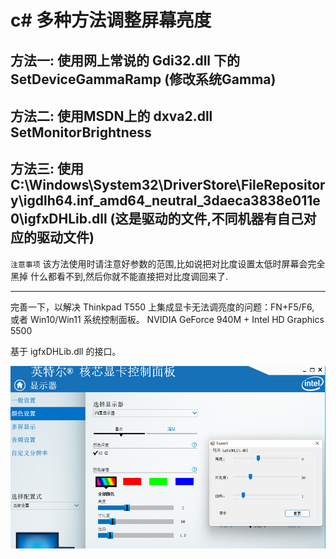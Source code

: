 c# 多种方法调整屏幕亮度 
=====================
## 方法一: 使用网上常说的 Gdi32.dll 下的 SetDeviceGammaRamp (修改系统Gamma)
## 方法二: 使用MSDN上的 dxva2.dll SetMonitorBrightness
## 方法三: 使用 C:\Windows\System32\DriverStore\FileRepository\igdlh64.inf_amd64_neutral_3daeca3838e011e0\igfxDHLib.dll (这是驱动的文件,不同机器有自己对应的驱动文件)
`注意事项` 该方法使用时请注意好参数的范围,比如说把对比度设置太低时屏幕会完全黑掉 什么都看不到,然后你就不能直接把对比度调回来了.
<br />
<hr />
完善一下，以解决 Thinkpad T550 上集成显卡无法调亮度的问题：FN+F5/F6, 或者 Win10/Win11 系统控制面板。
NVIDIA GeForce 940M + Intel HD Graphics 5500

基于 igfxDHLib.dll 的接口。

![main ui](/snap.png)
